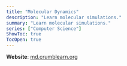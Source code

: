 ```yaml
---
title: "Molecular Dynamics"
description: "Learn molecular simulations."
summary: "Learn molecular simulations."
series: ["Computer Science"]
ShowToc: true
TocOpen: true
---
```


**Website**: [md.crumblearn.org](https://md.crumblearn.org/)
